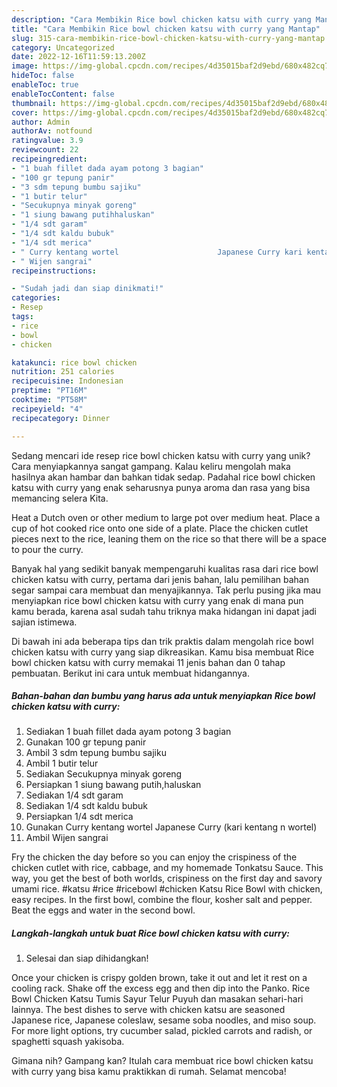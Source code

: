 ```yaml
---
description: "Cara Membikin Rice bowl chicken katsu with curry yang Mantap"
title: "Cara Membikin Rice bowl chicken katsu with curry yang Mantap"
slug: 315-cara-membikin-rice-bowl-chicken-katsu-with-curry-yang-mantap
category: Uncategorized
date: 2022-12-16T11:59:13.200Z
image: https://img-global.cpcdn.com/recipes/4d35015baf2d9ebd/680x482cq70/rice-bowl-chicken-katsu-with-curry-foto-resep-utama.jpg
hideToc: false
enableToc: true
enableTocContent: false
thumbnail: https://img-global.cpcdn.com/recipes/4d35015baf2d9ebd/680x482cq70/rice-bowl-chicken-katsu-with-curry-foto-resep-utama.jpg
cover: https://img-global.cpcdn.com/recipes/4d35015baf2d9ebd/680x482cq70/rice-bowl-chicken-katsu-with-curry-foto-resep-utama.jpg
author: Admin
authorAv: notfound
ratingvalue: 3.9
reviewcount: 22
recipeingredient:
- "1 buah fillet dada ayam potong 3 bagian"
- "100 gr tepung panir"
- "3 sdm tepung bumbu sajiku"
- "1 butir telur"
- "Secukupnya minyak goreng"
- "1 siung bawang putihhaluskan"
- "1/4 sdt garam"
- "1/4 sdt kaldu bubuk"
- "1/4 sdt merica"
- " Curry kentang wortel                      Japanese Curry kari kentang n wortel"
- " Wijen sangrai"
recipeinstructions:

- "Sudah jadi dan siap dinikmati!"
categories:
- Resep
tags:
- rice
- bowl
- chicken

katakunci: rice bowl chicken 
nutrition: 251 calories
recipecuisine: Indonesian
preptime: "PT16M"
cooktime: "PT58M"
recipeyield: "4"
recipecategory: Dinner

---
```





Sedang mencari ide resep rice bowl chicken katsu with curry yang unik? Cara menyiapkannya sangat gampang. Kalau keliru mengolah maka hasilnya akan hambar dan bahkan tidak sedap. Padahal rice bowl chicken katsu with curry yang enak seharusnya punya aroma dan rasa yang bisa memancing selera Kita.





Heat a Dutch oven or other medium to large pot over medium heat. Place a cup of hot cooked rice onto one side of a plate. Place the chicken cutlet pieces next to the rice, leaning them on the rice so that there will be a space to pour the curry.

Banyak hal yang sedikit banyak mempengaruhi kualitas rasa dari rice bowl chicken katsu with curry, pertama dari jenis bahan, lalu pemilihan bahan segar sampai cara membuat dan menyajikannya. Tak perlu pusing jika mau menyiapkan rice bowl chicken katsu with curry yang enak di mana pun kamu berada, karena asal sudah tahu triknya maka hidangan ini dapat jadi sajian istimewa.






Di bawah ini ada beberapa tips dan trik praktis dalam mengolah rice bowl chicken katsu with curry yang siap dikreasikan. Kamu bisa membuat Rice bowl chicken katsu with curry memakai 11 jenis bahan dan 0 tahap pembuatan. Berikut ini cara untuk membuat hidangannya.

<!--inarticleads1-->

##### Bahan-bahan dan bumbu yang harus ada untuk menyiapkan Rice bowl chicken katsu with curry:

1. Sediakan 1 buah fillet dada ayam potong 3 bagian
1. Gunakan 100 gr tepung panir
1. Ambil 3 sdm tepung bumbu sajiku
1. Ambil 1 butir telur
1. Sediakan Secukupnya minyak goreng
1. Persiapkan 1 siung bawang putih,haluskan
1. Sediakan 1/4 sdt garam
1. Sediakan 1/4 sdt kaldu bubuk
1. Persiapkan 1/4 sdt merica
1. Gunakan  Curry kentang wortel                      Japanese Curry (kari kentang n wortel)
1. Ambil  Wijen sangrai


Fry the chicken the day before so you can enjoy the crispiness of the chicken cutlet with rice, cabbage, and my homemade Tonkatsu Sauce. This way, you get the best of both worlds, crispiness on the first day and savory umami rice. #katsu #rice #ricebowl #chicken Katsu Rice Bowl with chicken, easy recipes. In the first bowl, combine the flour, kosher salt and pepper. Beat the eggs and water in the second bowl. 

<!--inarticleads2-->

##### Langkah-langkah untuk buat Rice bowl chicken katsu with curry:


1. Selesai dan siap dihidangkan!

Once your chicken is crispy golden brown, take it out and let it rest on a cooling rack. Shake off the excess egg and then dip into the Panko. Rice Bowl Chicken Katsu Tumis Sayur Telur Puyuh dan masakan sehari-hari lainnya. The best dishes to serve with chicken katsu are seasoned Japanese rice, Japanese coleslaw, sesame soba noodles, and miso soup. For more light options, try cucumber salad, pickled carrots and radish, or spaghetti squash yakisoba. 

Gimana nih? Gampang kan? Itulah cara membuat rice bowl chicken katsu with curry yang bisa kamu praktikkan di rumah. Selamat mencoba!
